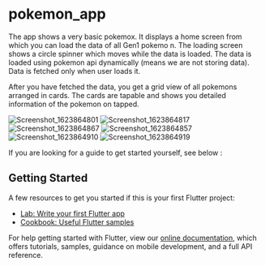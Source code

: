 # pokemon_app

The app shows a very basic pokemox. It displays a home screen from which you can load the data of all Gen1 pokemo
n. The loading screen shows a circle spinner which moves while the data is loaded. The data is loaded using pokemon api dynamically (means we are not storing data). Data is fetched only when user loads it.

After you have fetched the data, you get a grid view of all pokemons arranged in cards. The cards are tapable and shows you detailed information of the pokemon on tapped.


![Screenshot_1623864801](https://user-images.githubusercontent.com/55842142/122267912-1043f600-cef9-11eb-9264-e2968da17a5f.png)
![Screenshot_1623864817](https://user-images.githubusercontent.com/55842142/122267942-176b0400-cef9-11eb-9b8a-c82647c8f556.png)
![Screenshot_1623864867](https://user-images.githubusercontent.com/55842142/122268065-3ff2fe00-cef9-11eb-97e3-9d0eb9de35c4.png)
![Screenshot_1623864857](https://user-images.githubusercontent.com/55842142/122267951-19cd5e00-cef9-11eb-8ad8-674412b1d521.png)
![Screenshot_1623864910](https://user-images.githubusercontent.com/55842142/122267959-1cc84e80-cef9-11eb-8c2f-f20e5700a160.png)
![Screenshot_1623864919](https://user-images.githubusercontent.com/55842142/122267962-1e921200-cef9-11eb-8e1e-3b7b361b15ff.png)

If you are looking for a guide to get started yourself, see below :

## Getting Started
A few resources to get you started if this is your first Flutter project:

- [Lab: Write your first Flutter app](https://flutter.dev/docs/get-started/codelab)
- [Cookbook: Useful Flutter samples](https://flutter.dev/docs/cookbook)

For help getting started with Flutter, view our
[online documentation](https://flutter.dev/docs), which offers tutorials, samples, guidance on mobile development, and a full API reference.
